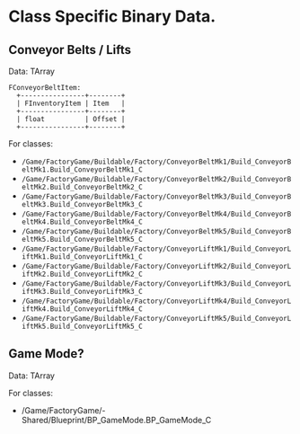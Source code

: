 # Class Specific Binary Data.

## Conveyor Belts / Lifts

Data: TArray<FConveyorBeltItem>

```
FConveyorBeltItem:
  +----------------+--------+
  | FInventoryItem | Item   |
  +----------------+--------+
  | float          | Offset |
  +----------------+--------+
```

For classes:

- `/Game/FactoryGame/Buildable/Factory/ConveyorBeltMk1/Build_ConveyorBeltMk1.Build_ConveyorBeltMk1_C`
- `/Game/FactoryGame/Buildable/Factory/ConveyorBeltMk2/Build_ConveyorBeltMk2.Build_ConveyorBeltMk2_C`
- `/Game/FactoryGame/Buildable/Factory/ConveyorBeltMk3/Build_ConveyorBeltMk3.Build_ConveyorBeltMk3_C`
- `/Game/FactoryGame/Buildable/Factory/ConveyorBeltMk4/Build_ConveyorBeltMk4.Build_ConveyorBeltMk4_C`
- `/Game/FactoryGame/Buildable/Factory/ConveyorBeltMk5/Build_ConveyorBeltMk5.Build_ConveyorBeltMk5_C`
- `/Game/FactoryGame/Buildable/Factory/ConveyorLiftMk1/Build_ConveyorLiftMk1.Build_ConveyorLiftMk1_C`
- `/Game/FactoryGame/Buildable/Factory/ConveyorLiftMk2/Build_ConveyorLiftMk2.Build_ConveyorLiftMk2_C`
- `/Game/FactoryGame/Buildable/Factory/ConveyorLiftMk3/Build_ConveyorLiftMk3.Build_ConveyorLiftMk3_C`
- `/Game/FactoryGame/Buildable/Factory/ConveyorLiftMk4/Build_ConveyorLiftMk4.Build_ConveyorLiftMk4_C`
- `/Game/FactoryGame/Buildable/Factory/ConveyorLiftMk5/Build_ConveyorLiftMk5.Build_ConveyorLiftMk5_C`

## Game Mode?

<!-- *Unable to find in headers -->
<!-- TODO: Incomplete -->

Data: TArray<ObjectReference>

For classes:

- /Game/FactoryGame/-Shared/Blueprint/BP_GameMode.BP_GameMode_C
